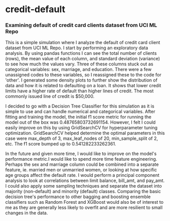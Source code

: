 # credit-default
### Examining default of credit card clients dataset from UCI ML Repo

This is a simple simulation where I analyze the default of credit card client dataset from UCI ML Repo. I start by performing an exploratory data analysis. By using pandas functions I can see the total number of clients (rows), the mean value of each column, and standard deviation (variance) to see how much the values vary. Three of these columns stuck out as categorical variables: sex, marriage, and education. There were a few unassigned codes to these variables, so I reassigned these to the code for 'other'. I generated some density plots to further show the distribution of data and how it is related to defaulting on a loan. It shows that lower credit limits have a higher rate of default than higher lines of credit. The most commonly issued line of credit is $50,000.

I decided to go with a Decision Tree Classifier for this simulation as it is simple to use and can handle numerical and categorical variables. After fitting and training the model, the initial f1 score metric for running the model out of the box was 0.48765803732691154. However, I felt I could easily improve on this by using GridSearchCV for hyperparameter tuning optimization. GridSearchCV helped determine the optimal parameters in this case were max_depth of 3, max_leaf_nodes of 20, min_sample_split of 2, etc. The f1 score bumped up to 0.541282233262361.

In the future and given more time, I would like to improve on the model's performance metric.I would like to spend more time feature engineering. Perhaps the sex and marriage column could be combined into a separate feature, ie. married men or unmarried women, or looking at how specific age groups affect the default rate. I would perform a principal component analysis to look at correlations between limit balance, bill_amt, and pay_amt. I could also apply some sampling techniques and separate the dataset into majority (non-default) and minority (default) classes. Comparing the basic decision tree's performance to other bagging and boosting ensemble classifiers such as Random Forest and XGBoost would also be of interest to me as they are generally less likely to overfit and are more resilient to small changes in the data.
